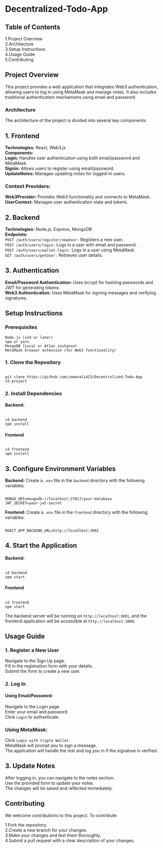 # Decentralized-Todo-App

## Table of Contents
1.Project Overview
</br>
2.Architecture
</br>
3.Setup Instructions
</br>
4.Usage Guide
</br>
5.Contributing

## Project Overview
This project provides a web application that integrates Web3 authentication, allowing users to log in using MetaMask and manage notes. It also includes traditional authentication mechanisms using email and password.

### Architecture
The architecture of the project is divided into several key components:

## 1. Frontend
<b>Technologies:</b> React, Web3.js
</br>
<b>Components:</b>
</br>
<b>Login:</b> Handles user authentication using both email/password and MetaMask.
</br>
<b>Signin:</b> Allows users to register using email/password.
</br>
<b>UpdateNotes:</b> Manages updating notes for logged-in users.
### Context Providers:
<b>Web3Provider:</b> Provides Web3 functionality and connects to MetaMask.
</br>
<b>UserContext:</b> Manages user authentication state and tokens.

## 2. Backend
<b>Technologies:</b> Node.js, Express, MongoDB
</br>
<b>Endpoints:</b>
</br>
`POST /auth/users/register/newUser:` Registers a new user.
</br>
`POST /auth/users/login:` Logs in a user with email and password.
</br>
`POST /auth/users/wallet-login:` Logs in a user using MetaMask.
</br>
`GET /auth/users/getUser:` Retrieves user details.

## 3. Authentication
<b>Email/Password Authentication:</b> Uses bcrypt for hashing passwords and JWT for generating tokens.
</br>
<b>Web3 Authentication:</b> Uses MetaMask for signing messages and verifying signatures.

## Setup Instructions
### Prerequisites
`Node.js (v14 or later)`
</br>
`npm or yarn`
</br>
`MongoDB (Local or Atlas instance)`
</br>
`MetaMask browser extension (for Web3 functionality)`
### 1. Clone the Repository
```

git clone https://github.com/zamanali423/Decentralized-Todo-App
cd project

```

### 2. Install Dependencies
#### Backend:
```

cd backend
npm install

```

#### Frontend
```

cd frontend
npm install

```

## 3. Configure Environment Variables
<b>Backend:</b> Create a `.env` file in the `backend` directory with the following variables:
```

MONGO_URI=mongodb://localhost:27017/your-database
JWT_SECRET=your-jwt-secret

```

<b>Frontend:</b> Create a `.env` file in the `frontend` directory with the following variables:
```

REACT_APP_BACKEND_URL=http://localhost:3001

```

## 4. Start the Application
#### Backend:
```

cd backend
npm start

```

#### Frontend
```

cd frontend
npm start

```
The backend server will be running on  `http://localhost:3001`, and the frontend application will be accessible at `http://localhost:3000`.

## Usage Guide
### 1. Register a New User
Navigate to the Sign Up page.
</br>
Fill in the registration form with your details.
</br>
Submit the form to create a new user.
</br>
### 2. Log In
#### Using Email/Password:

Navigate to the Login page.
</br>
Enter your email and password.
</br>
Click `Login` to authenticate.

### Using MetaMask:

Click `Login with Crypto Wallet`.
</br>
MetaMask will prompt you to sign a message.
</br>
The application will handle the rest and log you in if the signature is verified.
</br>
## 3. Update Notes
After logging in, you can navigate to the notes section.
</br>
Use the provided form to update your notes.
</br>
The changes will be saved and reflected immediately.

## Contributing
We welcome contributions to this project. To contribute:

1.Fork the repository.
</br>
2.Create a new branch for your changes.
</br>
3.Make your changes and test them thoroughly.
</br>
4.Submit a pull request with a clear description of your changes.
